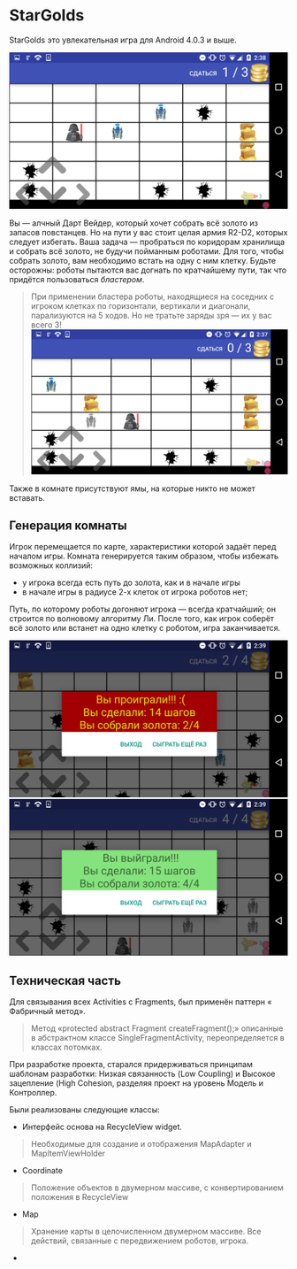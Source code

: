﻿# StarGolds

StarGolds это увлекательная игра для Android 4.0.3 и выше.

![Главный экран игры - карта](./images/just.png)

Вы — алчный Дарт Вейдер, который хочет собрать всё золото из запасов повстанцев. Но на пути у вас стоит целая армия R2-D2, которых следует избегать. Ваша задача — пробраться по коридорам хранилища и собрать всё золото, не будучи пойманным роботами. Для того, чтобы собрать золото, вам необходимо встать на одну с ним клетку. Будьте осторожны: роботы пытаются вас догнать по кратчайшему пути, так что придётся пользоваться *бластером*.

> При применении бластера роботы, находящиеся на соседних с игроком клетках
по горизонтали, вертикали и диагонали, парализуются на 5 ходов. Но не тратьте заряды зря — их у вас всего 3!
> ![Один замороженный робот](./images/freeze.png)

Также в комнате присутствуют ямы, на которые никто не может вставать.

## Генерация комнаты
Игрок перемещается по карте, характеристики которой задаёт перед началом игры. Комната генерируется таким образом, чтобы избежать возможных коллизий:

 * у игрока всегда есть путь до золота, как и в начале игры
 * в начале игры в радиусе 2-х клеток от игрока роботов нет;

Путь, по которому роботы догоняют игрока — всегда кратчайший; он строится по волновому алгоритму Ли.
После того, как игрок соберёт всё золото или встанет на одно клетку с роботом, игра заканчивается.

![Проигрыш](./images/gameover.png)
![Победа](./images/win.png)


## Техническая часть

Для связывания всех Activities с Fragments, был применён паттерн « Фабричный метод».
> Метод «protected abstract Fragment createFragment();» описанные в абстрактном классе SingleFragmentActivity, переопределяется в классах потомках.

При разработке проекта, старался придерживаться принципам шаблонам разработки: Низкая связанность (Low Coupling) и Высокое зацепление (High Cohesion, разделяя проект на уровень Модель и Контроллер.

Были реализованы следующие классы:
 * Интерфейс основа на RecycleView widget.
> Необходимые для создание и отображения MapAdapter и MapItemViewHolder
 * Coordinate
> Положение объектов в двумерном массиве, с конвертированием  положения в RecycleView
 * Map
> Хранение карты в целочисленном двумерном массиве.
> Все действий, связанные с передвижением роботов, игрока.
 *    


